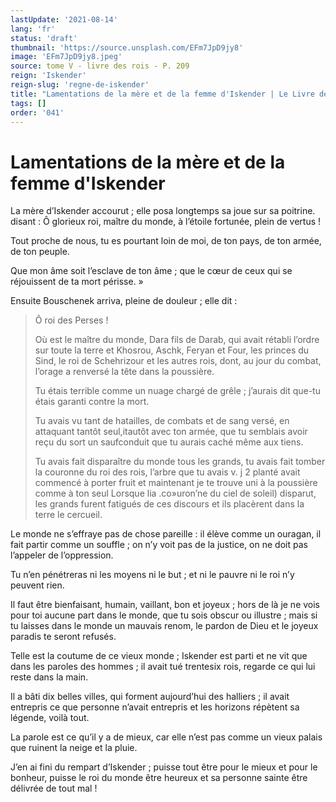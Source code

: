 ```yaml
---
lastUpdate: '2021-08-14'
lang: 'fr'
status: 'draft'
thumbnail: 'https://source.unsplash.com/EFm7JpD9jy8'
image: 'EFm7JpD9jy8.jpeg'
source: tome V - livre des rois - P. 209
reign: 'Iskender'
reign-slug: 'regne-de-iskender'
title: "Lamentations de la mère et de la femme d'Iskender | Le Livre des Rois | Shâhnâmeh"
tags: []
order: '041'
---
```


<!-- LTeX: language=fr -->

# Lamentations de la mère et de la femme d'Iskender

La mère d’Iskender accourut ; elle posa longtemps sa joue sur sa poitrine. disant : Ô glorieux roi, maître du monde, à l’étoile fortunée, plein de vertus !

Tout proche de nous, tu es pourtant loin de moi, de ton pays, de ton armée, de ton peuple.

Que mon âme soit l’esclave de ton âme ; que le cœur de ceux qui se réjouissent de ta mort périsse. »

Ensuite Bouschenek arriva, pleine de douleur ; elle dit :

> Ô roi des Perses !
>
> Où est le maître du monde, Dara fils de Darab, qui avait rétabli l’ordre sur toute la terre et Khosrou, Aschk, Feryan et Four, les princes du Sind, le roi de Schehrizour et les autres rois, dont, au jour du combat, l’orage a renversé la tête dans la poussière.
>
> Tu étais terrible comme un nuage chargé de grêle ; j’aurais dit que-tu étais garanti contre la mort.
>
> Tu avais vu tant de hatailles, de combats et de sang versé, en attaquant tantôt seul,itautôt avec ton armée, que tu semblais avoir reçu du sort un saufconduit que tu aurais caché même aux tiens.
>
> Tu avais fait disparaître du monde tous les grands, tu avais fait tomber la couronne du roi des rois, l’arbre que tu avais v. j 2 planté avait commencé à porter fruit et maintenant je te trouve uni à la poussière comme à ton seul Lorsque lia .co»uron’ne du ciel de soleil) disparut, les grands furent fatigués de ces discours et ils placèrent dans la terre le cercueil.

Le monde ne s’effraye pas de chose pareille : il élève comme un ouragan, il fait partir comme un souffle ; on n’y voit pas de la justice, on ne doit pas l’appeler de l’oppression.

Tu n’en pénétreras ni les moyens ni le but ; et ni le pauvre ni le roi n’y peuvent rien.

Il faut être bienfaisant, humain, vaillant, bon et joyeux ; hors de là je ne vois pour toi aucune part dans le monde, que tu sois obscur ou illustre ; mais si tu laisses dans le monde un mauvais renom, le pardon de Dieu et le joyeux paradis te seront refusés.

Telle est la coutume de ce vieux monde ; Iskender est parti et ne vit que dans les paroles des hommes ; il avait tué trentesix rois, regarde ce qui lui reste dans la main.

Il a bâti dix belles villes, qui forment aujourd’hui des halliers ; il avait entrepris ce que personne n’avait entrepris et les horizons répètent sa légende, voilà tout.

La parole est ce qu’il y a de mieux, car elle n’est pas comme un vieux palais que ruinent la neige et la pluie.

J’en ai fini du rempart d’Iskender ; puisse tout être pour le mieux et pour le bonheur, puisse le roi du monde être heureux et sa personne sainte être délivrée de tout mal !
